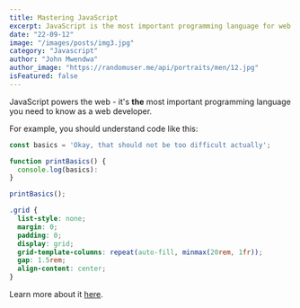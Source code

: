 ```yaml
---
title: Mastering JavaScript
excerpt: JavaScript is the most important programming language for web development. You probably don't know it well enough!
date: "22-09-12"
image: "/images/posts/img3.jpg"
category: "Javascript"
author: "John Mwendwa"
author_image: "https://randomuser.me/api/portraits/men/12.jpg"
isFeatured: false
---
```


JavaScript powers the web - it's **the** most important programming language you need to know as a web developer.

For example, you should understand code like this:

```js
const basics = 'Okay, that should not be too difficult actually';

function printBasics() {
  console.log(basics):
}

printBasics();
```

```css
.grid {
  list-style: none;
  margin: 0;
  padding: 0;
  display: grid;
  grid-template-columns: repeat(auto-fill, minmax(20rem, 1fr));
  gap: 1.5rem;
  align-content: center;
}
```

Learn more about it [here](https://academind.com).
